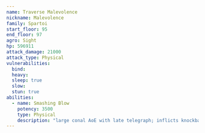 ```yaml
---
name: Traverse Malevolence
nickname: Malevolence
family: Spartoi
start_floor: 95
end_floor: 97
agro: Sight
hp: 596911
attack_damage: 21000
attack_type: Physical
vulnerabilities:
  bind: 
  heavy: 
  sleep: true
  slow: 
  stun: true
abilities:
  - name: Smashing Blow
    potency: 3500
    type: Physical
    description: "large conal AoE with late telegraph; inflicts knockback"
---
```

